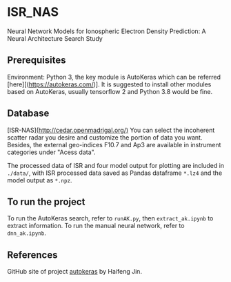 # ISR_NAS


Neural Network Models for Ionospheric Electron Density Prediction: A Neural Architecture Search Study


## Prerequisites
Environment: Python 3, the key module is AutoKeras which can be referred [here][(https://autokeras.com/)]. 
It is suggested to install other modules based on AutoKeras, usually tensorflow 2 and Python 3.8 would be fine.

## Database
[ISR-NAS][(http://cedar.openmadrigal.org/)](http://cedar.openmadrigal.org/)
You can select the incoherent scatter radar you desire and customize the portion of data you want. Besides, the external geo-indices F10.7 and Ap3 are available in instrument categories under "Acess data".

The processed data of ISR and four model output for plotting are included in `./data/`, with ISR processed data saved as Pandas dataframe `*.lz4` and the model output as `*.npz`.

## To run the project
To run the AutoKeras search, refer to `runAK.py`, then `extract_ak.ipynb` to extract information. 
To run the manual neural network, refer to `dnn_ak.ipynb`.

## References
GitHub site of project [autokeras](https://github.com/keras-team/autokeras) by Haifeng Jin.
